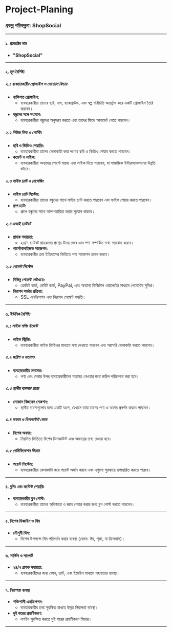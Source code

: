 # Project-Planing

### প্রকল্প পরিকল্পনা: ShopSocial

---

#### ১. **প্রজেক্টের নাম**
   - **"ShopSocial"**

---

#### ২. **মূল বৈশিষ্ট্য**

##### ২.১ **ব্যবহারকারীর প্রোফাইল ও সোশ্যাল ফিচার**
- **ব্যক্তিগত প্রোফাইল:** 
  - ব্যবহারকারীরা তাদের ছবি, নাম, ব্যাকগ্রাউন্ড, এবং স্বল্প পরিচিতি অন্তর্ভুক্ত করে একটি প্রোফাইল তৈরি করবেন।
- **বন্ধুদের সঙ্গে সংযোগ:** 
  - ব্যবহারকারীরা বন্ধুদের অনুসরণ করতে এবং তাদের ফিডে আপডেট পেতে পারবেন।
  
##### ২.২ **নিউজ ফিড ও পোস্টিং**
- **ছবি ও ভিডিও শেয়ারিং:** 
  - ব্যবহারকারীরা তাদের কেনাকাটা করা পণ্যের ছবি ও ভিডিও শেয়ার করতে পারবেন।
- **কমেন্ট ও লাইক:** 
  - ব্যবহারকারীরা অন্যদের পোস্টে মন্তব্য এবং লাইক দিতে পারবেন, যা সামাজিক ইন্টারঅ্যাকশনের উন্নতি ঘটাবে।

##### ২.৩ **লাইভ চ্যাট ও মেসেজিং**
- **লাইভ চ্যাট সিস্টেম:** 
  - ব্যবহারকারীরা তাদের বন্ধুদের সাথে লাইভ চ্যাট করতে পারবেন এবং ফাইল শেয়ার করতে পারবেন।
- **গ্রুপ চ্যাট:** 
  - গ্রুপে বন্ধুদের সাথে আলাপচারিতা করার সুযোগ থাকবে।

##### ২.৪ **এআই চ্যাটবট**
- **গ্রাহক সহায়তা:** 
  - ২৪/৭ চ্যাটবট গ্রাহকদের প্রশ্নের উত্তর দেবে এবং পণ্য সম্পর্কিত তথ্য সরবরাহ করবে।
- **পার্সোনালাইজড সাজেশন:** 
  - ব্যবহারকারীর ক্রয় ইতিহাসের ভিত্তিতে পণ্য সাজেশন প্রদান করবে।

##### ২.৫ **পেমেন্ট সিস্টেম**
- **বিভিন্ন পেমেন্ট গেটওয়ে:** 
  - ক্রেডিট কার্ড, ডেবিট কার্ড, PayPal, এবং অন্যান্য ডিজিটাল ওয়ালেটের মাধ্যমে পেমেন্টের সুবিধা।
- **নিরাপদ অর্ডার প্রক্রিয়া:** 
  - SSL এনক্রিপশন এবং নিরাপদ পেমেন্ট পদ্ধতি।

---

#### ৩. **ইউনিক বৈশিষ্ট্য**

##### ৩.১ **লাইভ শপিং ইভেন্ট**
- **লাইভ স্ট্রিমিং:** 
  - ব্যবহারকারীরা লাইভ ভিডিওর মাধ্যমে পণ্য দেখাতে পারবেন এবং সরাসরি কেনাকাটা করতে পারবেন।

##### ৩.২ **জরিপ ও মতামত**
- **ব্যবহারকারীর মতামত:** 
  - পণ্য এবং সেবার উপর ব্যবহারকারীদের মতামত নেওয়ার জন্য জরিপ পরিচালনা করা হবে।

##### ৩.৩ **স্থানীয় ব্যবসার প্রচার**
- **লোকাল বিজনেস সেকশন:** 
  - স্থানীয় ব্যবসাগুলোর জন্য একটি অংশ, যেখানে তারা তাদের পণ্য ও অফার প্রদর্শন করতে পারবেন।

##### ৩.৪ **অফার ও ডিসকাউন্ট কোড**
- **বিশেষ অফার:** 
  - নিয়মিত ভিত্তিতে বিশেষ ডিসকাউন্ট এবং অফারের তথ্য দেওয়া হবে।

##### ৩.৫ **গেমিফিকেশন ফিচার**
- **পয়েন্ট সিস্টেম:** 
  - ব্যবহারকারীরা কেনাকাটা করে পয়েন্ট অর্জন করবে এবং এগুলো পুরস্কারে রূপান্তরিত করতে পারবে।

---

#### ৪. **ব্লগিং এবং কন্টেন্ট শেয়ারিং**
- **ব্যবহারকারীর ব্লগ পোস্ট:** 
  - ব্যবহারকারীরা তাদের অভিজ্ঞতা ও জ্ঞান শেয়ার করার জন্য ব্লগ পোস্ট করতে পারবেন।

---

#### ৫. **বিশেষ ডিজাইন ও থিম**
- **মৌসুমী থিম:** 
  - বিশেষ উপলক্ষে থিম পরিবর্তন করার ব্যবস্থা (যেমন: ঈদ, পূজা, বা ক্রিসমাস)।

---

#### ৬. **সার্ভিস ও সাপোর্ট**
- **২৪/৭ গ্রাহক সহায়তা:** 
  - ব্যবহারকারীদের জন্য ফোন, চ্যাট, এবং ইমেইল মাধ্যমে সহায়তার ব্যবস্থা।

---

#### ৭. **নিরাপত্তা ব্যবস্থা**
- **শক্তিশালী এনক্রিপশন:** 
  - ব্যবহারকারীর তথ্য সুরক্ষিত রাখতে উন্নত নিরাপত্তা ব্যবস্থা।
- **দুই স্তরের প্রমাণীকরণ:** 
  - লগইন সুরক্ষিত করতে দুই স্তরের প্রমাণীকরণ ফিচার।

---

